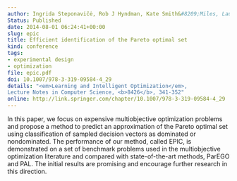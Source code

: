 ```yaml
---
author: Ingrida Steponavičė, Rob J Hyndman, Kate Smith&#8209;Miles, Laura Villanova
Status: Published
date: 2014-08-01 06:24:41+00:00
slug: epic
title: Efficient identification of the Pareto optimal set
kind: conference
tags:
- experimental design
- optimization
file: epic.pdf
doi: 10.1007/978-3-319-09584-4_29
details: "<em>Learning and Intelligent Optimization</em>,
Lecture Notes in Computer Science, <b>8426</b>, 341-352"
online: http://link.springer.com/chapter/10.1007/978-3-319-09584-4_29
---
```


In this paper, we focus on expensive multiobjective optimization problems and propose a method to predict an approximation of the Pareto optimal set using classification of sampled decision vectors as dominated or nondominated. The performance of our method, called EPIC, is demonstrated on a set of benchmark problems used in the multiobjective optimization literature and compared with state-of-the-art methods, ParEGO and PAL. The initial results are promising and encourage further research in this direction.
